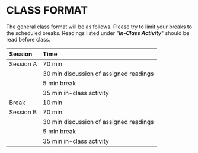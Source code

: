 # CLASS FORMAT

The general class format will be as follows. Please try to limit your breaks to the scheduled breaks. Readings listed under "**_In-Class Activity_**" should be read before class.

Session | Time
| :---      | :---  |
Session A   | 70 min
            | 30 min discussion of assigned readings
            | 5 min break
            | 35 min in-class activity
Break | 10 min
Session B   | 70 min
            | 30 min discussion of assigned readings
            | 5 min break
            | 35 min in-class activity
